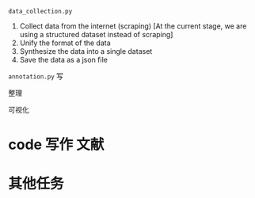 `data_collection.py`
1. Collect data from the internet (scraping) [At the current stage, we are using a structured dataset instead of scraping]
2. Unify the format of the data
3. Synthesize the data into a single dataset
4. Save the data as a json file


`annotation.py`
写

整理


可视化




# code 写作 文献 
# 其他任务